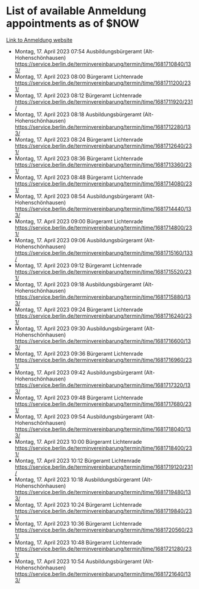 # List of available Anmeldung appointments as of $NOW
[Link to Anmeldung website](https://service.berlin.de/terminvereinbarung/termin/tag.php?termin=1&anliegen[]=120686&dienstleisterlist=122210,122217,327316,122219,327312,122227,327314,122231,327346,122243,327348,122254,122252,329742,122260,329745,122262,329748,122271,327278,122273,327274,122277,327276,330436,122280,327294,122282,327290,122284,327292,122291,327270,122285,327266,122286,327264,122296,327268,150230,329760,122297,327286,122294,327284,122312,329763,122314,329775,122304,327330,122311,327334,122309,327332,317869,122281,327352,122279,329772,122283,122276,327324,122274,327326,122267,329766,122246,327318,122251,327320,122257,327322,122208,327298,122226,327300&herkunft=http%3A%2F%2Fservice.berlin.de%2Fdienstleistung%2F120686%2F)
- Montag, 17. April 2023 07:54 Ausbildungsbürgeramt (Alt- Hohenschönhausen) https://service.berlin.de/terminvereinbarung/termin/time/1681710840/133/
- Montag, 17. April 2023 08:00 Bürgeramt Lichtenrade https://service.berlin.de/terminvereinbarung/termin/time/1681711200/231/
- Montag, 17. April 2023 08:12 Bürgeramt Lichtenrade https://service.berlin.de/terminvereinbarung/termin/time/1681711920/231/
- Montag, 17. April 2023 08:18 Ausbildungsbürgeramt (Alt- Hohenschönhausen) https://service.berlin.de/terminvereinbarung/termin/time/1681712280/133/
- Montag, 17. April 2023 08:24 Bürgeramt Lichtenrade https://service.berlin.de/terminvereinbarung/termin/time/1681712640/231/
- Montag, 17. April 2023 08:36 Bürgeramt Lichtenrade https://service.berlin.de/terminvereinbarung/termin/time/1681713360/231/
- Montag, 17. April 2023 08:48 Bürgeramt Lichtenrade https://service.berlin.de/terminvereinbarung/termin/time/1681714080/231/
- Montag, 17. April 2023 08:54 Ausbildungsbürgeramt (Alt- Hohenschönhausen) https://service.berlin.de/terminvereinbarung/termin/time/1681714440/133/
- Montag, 17. April 2023 09:00 Bürgeramt Lichtenrade https://service.berlin.de/terminvereinbarung/termin/time/1681714800/231/
- Montag, 17. April 2023 09:06 Ausbildungsbürgeramt (Alt- Hohenschönhausen) https://service.berlin.de/terminvereinbarung/termin/time/1681715160/133/
- Montag, 17. April 2023 09:12 Bürgeramt Lichtenrade https://service.berlin.de/terminvereinbarung/termin/time/1681715520/231/
- Montag, 17. April 2023 09:18 Ausbildungsbürgeramt (Alt- Hohenschönhausen) https://service.berlin.de/terminvereinbarung/termin/time/1681715880/133/
- Montag, 17. April 2023 09:24 Bürgeramt Lichtenrade https://service.berlin.de/terminvereinbarung/termin/time/1681716240/231/
- Montag, 17. April 2023 09:30 Ausbildungsbürgeramt (Alt- Hohenschönhausen) https://service.berlin.de/terminvereinbarung/termin/time/1681716600/133/
- Montag, 17. April 2023 09:36 Bürgeramt Lichtenrade https://service.berlin.de/terminvereinbarung/termin/time/1681716960/231/
- Montag, 17. April 2023 09:42 Ausbildungsbürgeramt (Alt- Hohenschönhausen) https://service.berlin.de/terminvereinbarung/termin/time/1681717320/133/
- Montag, 17. April 2023 09:48 Bürgeramt Lichtenrade https://service.berlin.de/terminvereinbarung/termin/time/1681717680/231/
- Montag, 17. April 2023 09:54 Ausbildungsbürgeramt (Alt- Hohenschönhausen) https://service.berlin.de/terminvereinbarung/termin/time/1681718040/133/
- Montag, 17. April 2023 10:00 Bürgeramt Lichtenrade https://service.berlin.de/terminvereinbarung/termin/time/1681718400/231/
- Montag, 17. April 2023 10:12 Bürgeramt Lichtenrade https://service.berlin.de/terminvereinbarung/termin/time/1681719120/231/
- Montag, 17. April 2023 10:18 Ausbildungsbürgeramt (Alt- Hohenschönhausen) https://service.berlin.de/terminvereinbarung/termin/time/1681719480/133/
- Montag, 17. April 2023 10:24 Bürgeramt Lichtenrade https://service.berlin.de/terminvereinbarung/termin/time/1681719840/231/
- Montag, 17. April 2023 10:36 Bürgeramt Lichtenrade https://service.berlin.de/terminvereinbarung/termin/time/1681720560/231/
- Montag, 17. April 2023 10:48 Bürgeramt Lichtenrade https://service.berlin.de/terminvereinbarung/termin/time/1681721280/231/
- Montag, 17. April 2023 10:54 Ausbildungsbürgeramt (Alt- Hohenschönhausen) https://service.berlin.de/terminvereinbarung/termin/time/1681721640/133/
